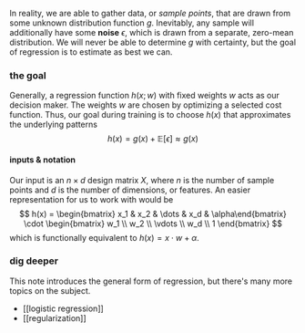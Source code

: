 In reality, we are able to gather data, or *sample points*, that are drawn from some unknown distribution function $g$. Inevitably, any sample will additionally have some **noise** $\epsilon$, which is drawn from a separate, zero-mean distribution. We will never be able to determine $g$ with certainty, but the goal of regression is to estimate as best we can.

### the goal
Generally, a regression function $h(x;w$) with fixed weights $w$ acts as our decision maker. The weights $w$ are chosen by optimizing a selected cost function. Thus, our goal during training is to  choose $h(x)$ that approximates the underlying patterns
$$h(x) = g(x) + \mathbb{E}[\epsilon] \approx g(x)$$
#### inputs & notation
Our input is an $n \times d$ design matrix $X$, where $n$ is the number of sample points and $d$ is the number of dimensions, or features. An easier representation for us to work with would be
$$ h(x) = \begin{bmatrix} x_1 & x_2 & \dots & x_d & \alpha\end{bmatrix} \cdot \begin{bmatrix} w_1 \\ w_2 \\ \vdots \\ w_d \\ 1 \end{bmatrix} $$
which is functionally equivalent to $h(x) = x\cdot w + \alpha$.

### dig deeper
This note introduces the general form of regression, but there's many more topics on the subject.
- [[logistic regression]]
- [[regularization]]